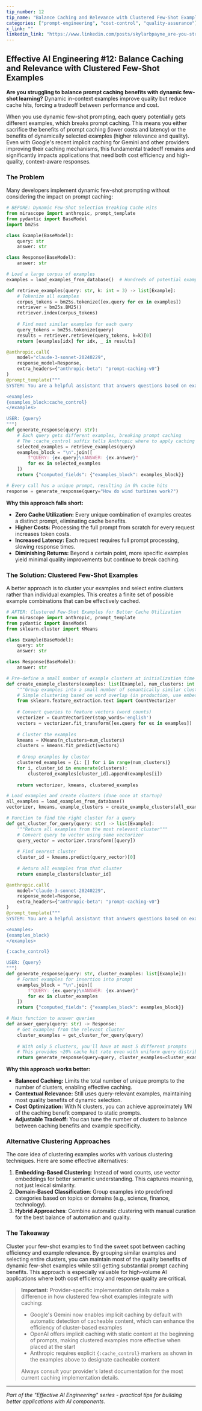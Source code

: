 ```yaml
---
tip_number: 12
tip_name: "Balance Caching and Relevance with Clustered Few-Shot Examples"
categories: ["prompt-engineering", "cost-control", "quality-assurance"]
x_link: ""
linkedin_link: "https://www.linkedin.com/posts/skylarbpayne_are-you-struggling-to-balance-prompt-caching-activity-7328841977146347522-unMT?utm_source=share&utm_medium=member_desktop&rcm=ACoAABKpCf4BI_Yx2u7h66sgi5z1NF3aEYFHgps"
---
```


## Effective AI Engineering #12: Balance Caching and Relevance with Clustered Few-Shot Examples

**Are you struggling to balance prompt caching benefits with dynamic few-shot learning?** Dynamic in-context examples improve quality but reduce cache hits, forcing a tradeoff between performance and cost.

When you use dynamic few-shot prompting, each query potentially gets different examples, which breaks prompt caching. This means you either sacrifice the benefits of prompt caching (lower costs and latency) or the benefits of dynamically selected examples (higher relevance and quality). Even with Google's recent implicit caching for Gemini and other providers improving their caching mechanisms, this fundamental tradeoff remains and significantly impacts applications that need both cost efficiency and high-quality, context-aware responses.

### The Problem

Many developers implement dynamic few-shot prompting without considering the impact on prompt caching:

```python
# BEFORE: Dynamic Few-Shot Selection Breaking Cache Hits
from mirascope import anthropic, prompt_template
from pydantic import BaseModel
import bm25s

class Example(BaseModel):
    query: str
    answer: str

class Response(BaseModel):
    answer: str

# Load a large corpus of examples
examples = load_examples_from_database()  # Hundreds of potential examples

def retrieve_examples(query: str, k: int = 3) -> list[Example]:
    # Tokenize all examples
    corpus_tokens = bm25s.tokenize([ex.query for ex in examples])
    retriever = bm25s.BM25()
    retriever.index(corpus_tokens)
    
    # Find most similar examples for each query
    query_tokens = bm25s.tokenize(query)
    results = retriever.retrieve(query_tokens, k=k)[0]
    return [examples[idx] for idx, _ in results]

@anthropic.call(
    model="claude-3-sonnet-20240229",
    response_model=Response,
    extra_headers={"anthropic-beta": "prompt-caching-v0"}
)
@prompt_template("""
SYSTEM: You are a helpful assistant that answers questions based on examples.

<examples>
{examples_block:cache_control}
</examples>

USER: {query}
""")
def generate_response(query: str):
    # Each query gets different examples, breaking prompt caching
    # The :cache_control suffix tells Anthropic where to apply caching
    selected_examples = retrieve_examples(query)
    examples_block = "\n".join([
        f"QUERY: {ex.query}\nANSWER: {ex.answer}"
        for ex in selected_examples
    ])
    return {"computed_fields": {"examples_block": examples_block}}

# Every call has a unique prompt, resulting in 0% cache hits
response = generate_response(query="How do wind turbines work?")
```

**Why this approach falls short:**

- **Zero Cache Utilization:** Every unique combination of examples creates a distinct prompt, eliminating cache benefits.
- **Higher Costs:** Processing the full prompt from scratch for every request increases token costs.
- **Increased Latency:** Each request requires full prompt processing, slowing response times.
- **Diminishing Returns:** Beyond a certain point, more specific examples yield minimal quality improvements but continue to break caching.

### The Solution: Clustered Few-Shot Examples

A better approach is to cluster your examples and select entire clusters rather than individual examples. This creates a finite set of possible example combinations that can be effectively cached.

```python
# AFTER: Clustered Few-Shot Examples for Better Cache Utilization
from mirascope import anthropic, prompt_template
from pydantic import BaseModel
from sklearn.cluster import KMeans

class Example(BaseModel):
    query: str
    answer: str

class Response(BaseModel):
    answer: str

# Pre-define a small number of example clusters at initialization time
def create_example_clusters(examples: list[Example], num_clusters: int = 5):
    """Group examples into a small number of semantically similar clusters"""
    # Simple clustering based on word overlap (in production, use embeddings)
    from sklearn.feature_extraction.text import CountVectorizer
    
    # Convert queries to feature vectors (word counts)
    vectorizer = CountVectorizer(stop_words='english')
    vectors = vectorizer.fit_transform([ex.query for ex in examples])
    
    # Cluster the examples
    kmeans = KMeans(n_clusters=num_clusters)
    clusters = kmeans.fit_predict(vectors)
    
    # Group examples by cluster
    clustered_examples = {i: [] for i in range(num_clusters)}
    for i, cluster_id in enumerate(clusters):
        clustered_examples[cluster_id].append(examples[i])
    
    return vectorizer, kmeans, clustered_examples

# Load examples and create clusters (done once at startup)
all_examples = load_examples_from_database()
vectorizer, kmeans, example_clusters = create_example_clusters(all_examples, num_clusters=5)

# Function to find the right cluster for a query
def get_cluster_for_query(query: str) -> list[Example]:
    """Return all examples from the most relevant cluster"""
    # Convert query to vector using same vectorizer
    query_vector = vectorizer.transform([query])
    
    # Find nearest cluster
    cluster_id = kmeans.predict(query_vector)[0]
    
    # Return all examples from that cluster
    return example_clusters[cluster_id]

@anthropic.call(
    model="claude-3-sonnet-20240229",
    response_model=Response,
    extra_headers={"anthropic-beta": "prompt-caching-v0"}
)
@prompt_template("""
SYSTEM: You are a helpful assistant that answers questions based on examples.

<examples>
{examples_block}
</examples>

{:cache_control}

USER: {query}
""")
def generate_response(query: str, cluster_examples: list[Example]):
    # Format examples for insertion into prompt
    examples_block = "\n".join([
        f"QUERY: {ex.query}\nANSWER: {ex.answer}" 
        for ex in cluster_examples
    ])
    return {"computed_fields": {"examples_block": examples_block}}

# Main function to answer queries
def answer_query(query: str) -> Response:
    # Get examples from the relevant cluster
    cluster_examples = get_cluster_for_query(query)
    
    # With only 5 clusters, you'll have at most 5 different prompts
    # This provides ~20% cache hit rate even with uniform query distribution
    return generate_response(query=query, cluster_examples=cluster_examples)
```

**Why this approach works better:**

- **Balanced Caching:** Limits the total number of unique prompts to the number of clusters, enabling effective caching.
- **Contextual Relevance:** Still uses query-relevant examples, maintaining most quality benefits of dynamic selection.
- **Cost Optimization:** With N clusters, you can achieve approximately 1/N of the caching benefit compared to static prompts.
- **Adjustable Tradeoff:** You can tune the number of clusters to balance between caching benefits and example specificity.

### Alternative Clustering Approaches

The core idea of clustering examples works with various clustering techniques. Here are some effective alternatives:

1. **Embedding-Based Clustering**: Instead of word counts, use vector embeddings for better semantic understanding. This captures meaning, not just lexical similarity.
2. **Domain-Based Classification**: Group examples into predefined categories based on topics or domains (e.g., science, finance, technology).
3. **Hybrid Approaches**: Combine automatic clustering with manual curation for the best balance of automation and quality.


### The Takeaway

Cluster your few-shot examples to find the sweet spot between caching efficiency and example relevance. By grouping similar examples and selecting entire clusters, you can maintain most of the quality benefits of dynamic few-shot examples while still getting substantial prompt caching benefits. This approach is especially valuable for high-volume AI applications where both cost efficiency and response quality are critical.

> **Important:** Provider-specific implementation details make a difference in how clustered few-shot examples integrate with caching:
> - Google's Gemini now enables implicit caching by default with automatic detection of cacheable content, which can enhance the efficiency of cluster-based examples
> - OpenAI offers implicit caching with static content at the beginning of prompts, making clustered examples more effective when placed at the start
> - Anthropic requires explicit `{:cache_control}` markers as shown in the examples above to designate cacheable content
>
> Always consult your provider's latest documentation for the most current caching implementation details.

---
*Part of the "Effective AI Engineering" series - practical tips for building better applications with AI components.*
